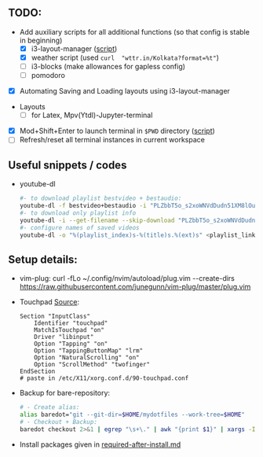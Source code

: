 ## TODO:
* Add auxiliary scripts for all additional functions (so that config is stable in beginning)
    * [x] i3-layout-manager ([script](.config/scripts/load_i3layout.sh))
    * [x] weather script (used `curl  "wttr.in/Kolkata?format=%t"`)
    * [ ] i3-blocks (make allowances for gapless config)
    * [ ] pomodoro
* [x] Automating Saving and Loading layouts using i3-layout-manager
* Layouts
    * [ ] for Latex, Mpv(Ytdl)-Jupyter-terminal
* [x] Mod+Shift+Enter to launch terminal in `$PWD` directory ([script](.config/scripts/last_pwd_shell.sh))
* [ ] Refresh/reset all terminal instances in current workspace

## Useful snippets / codes
* youtube-dl
    ```sh
    #- to download playlist bestvideo + bestaudio:
    youtube-dl -f bestvideo+bestaudio -i "PLZbbT5o_s2xoWNVdDudn51XM8lOuZ_Njv"
    #- to download only playlist info
    youtube-dl -i --get-filename --skip-download "PLZbbT5o_s2xoWNVdDudn51XM8lOuZ_Njv" >> courselist.md
    #- configure names of saved videos
    youtube-dl -o "%(playlist_index)s-%(title)s.%(ext)s" <playlist_link>
    ```

## Setup details:
* vim-plug:
    curl -fLo ~/.config/nvim/autoload/plug.vim  --create-dirs \
                https://raw.githubusercontent.com/junegunn/vim-plug/master/plug.vim
* Touchpad [Source](https://cravencode.com/post/essentials/enable-tap-to-click-in-i3wm):
    ```
    Section "InputClass"
        Identifier "touchpad"
        MatchIsTouchpad "on"
        Driver "libinput"
        Option "Tapping" "on"
        Option "TappingButtonMap" "lrm"
        Option "NaturalScrolling" "on"
        Option "ScrollMethod" "twofinger"
    EndSection
    # paste in /etc/X11/xorg.conf.d/90-touchpad.conf
    ```

* Backup for bare-repository:
    ```sh
    # - Create alias:
    alias baredot="git --git-dir=$HOME/mydotfiles --work-tree=$HOME"
    # - Checkout + Backup:
    baredot checkout 2>&1 | egrep "\s+\." | awk "{print $1}" | xargs -I{} mv {} {}.bak
    ```
* Install packages given in [required-after-install.md](mydotfiles/required-after-install.md)

